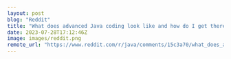 ```yaml
---
layout: post
blog: "Reddit"
title: "What does advanced Java coding look like and how do I get there?"
date: 2023-07-28T17:12:46Z
image: images/reddit.png
remote_url: "https://www.reddit.com/r/java/comments/15c3a70/what_does_advanced_java_coding_look_like_and_how/"
---
```

